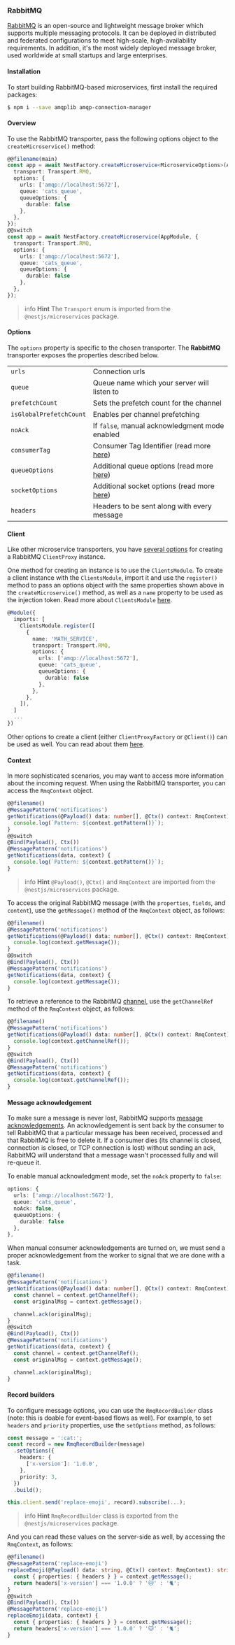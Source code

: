 ### RabbitMQ

[RabbitMQ](https://www.rabbitmq.com/) is an open-source and lightweight message broker which supports multiple messaging protocols. It can be deployed in distributed and federated configurations to meet high-scale, high-availability requirements. In addition, it's the most widely deployed message broker, used worldwide at small startups and large enterprises.

#### Installation

To start building RabbitMQ-based microservices, first install the required packages:

```bash
$ npm i --save amqplib amqp-connection-manager
```

#### Overview

To use the RabbitMQ transporter, pass the following options object to the `createMicroservice()` method:

```typescript
@@filename(main)
const app = await NestFactory.createMicroservice<MicroserviceOptions>(AppModule, {
  transport: Transport.RMQ,
  options: {
    urls: ['amqp://localhost:5672'],
    queue: 'cats_queue',
    queueOptions: {
      durable: false
    },
  },
});
@@switch
const app = await NestFactory.createMicroservice(AppModule, {
  transport: Transport.RMQ,
  options: {
    urls: ['amqp://localhost:5672'],
    queue: 'cats_queue',
    queueOptions: {
      durable: false
    },
  },
});
```

> info **Hint** The `Transport` enum is imported from the `@nestjs/microservices` package.

#### Options

The `options` property is specific to the chosen transporter. The <strong>RabbitMQ</strong> transporter exposes the properties described below.

<table>
  <tr>
    <td><code>urls</code></td>
    <td>Connection urls</td>
  </tr>
  <tr>
    <td><code>queue</code></td>
    <td>Queue name which your server will listen to</td>
  </tr>
  <tr>
    <td><code>prefetchCount</code></td>
    <td>Sets the prefetch count for the channel</td>
  </tr>
  <tr>
    <td><code>isGlobalPrefetchCount</code></td>
    <td>Enables per channel prefetching</td>
  </tr>
  <tr>
    <td><code>noAck</code></td>
    <td>If <code>false</code>, manual acknowledgment mode enabled</td>
  </tr>
   <tr>
    <td><code>consumerTag</code></td>
    <td>Consumer Tag Identifier (read more <a href="https://amqp-node.github.io/amqplib/channel_api.html#channel_consume"/>here</a>)</td>
  </tr>
  <tr>
    <td><code>queueOptions</code></td>
    <td>Additional queue options (read more <a href="https://amqp-node.github.io/amqplib/channel_api.html#channel_assertQueue" rel="nofollow" target="_blank">here</a>)</td>
  </tr>
  <tr>
    <td><code>socketOptions</code></td>
    <td>Additional socket options (read more <a href="https://amqp-node.github.io/amqplib/channel_api.html#connect" rel="nofollow" target="_blank">here</a>)</td>
  </tr>
  <tr>
    <td><code>headers</code></td>
    <td>Headers to be sent along with every message</td>
  </tr>
</table>

#### Client

Like other microservice transporters, you have <a href="https://docs.nestjs.com/microservices/basics#client">several options</a> for creating a RabbitMQ `ClientProxy` instance.

One method for creating an instance is to use the `ClientsModule`. To create a client instance with the `ClientsModule`, import it and use the `register()` method to pass an options object with the same properties shown above in the `createMicroservice()` method, as well as a `name` property to be used as the injection token. Read more about `ClientsModule` <a href="https://docs.nestjs.com/microservices/basics#client">here</a>.

```typescript
@Module({
  imports: [
    ClientsModule.register([
      {
        name: 'MATH_SERVICE',
        transport: Transport.RMQ,
        options: {
          urls: ['amqp://localhost:5672'],
          queue: 'cats_queue',
          queueOptions: {
            durable: false
          },
        },
      },
    ]),
  ]
  ...
})
```

Other options to create a client (either `ClientProxyFactory` or `@Client()`) can be used as well. You can read about them <a href="https://docs.nestjs.com/microservices/basics#client">here</a>.

#### Context

In more sophisticated scenarios, you may want to access more information about the incoming request. When using the RabbitMQ transporter, you can access the `RmqContext` object.

```typescript
@@filename()
@MessagePattern('notifications')
getNotifications(@Payload() data: number[], @Ctx() context: RmqContext) {
  console.log(`Pattern: ${context.getPattern()}`);
}
@@switch
@Bind(Payload(), Ctx())
@MessagePattern('notifications')
getNotifications(data, context) {
  console.log(`Pattern: ${context.getPattern()}`);
}
```

> info **Hint** `@Payload()`, `@Ctx()` and `RmqContext` are imported from the `@nestjs/microservices` package.

To access the original RabbitMQ message (with the `properties`, `fields`, and `content`), use the `getMessage()` method of the `RmqContext` object, as follows:

```typescript
@@filename()
@MessagePattern('notifications')
getNotifications(@Payload() data: number[], @Ctx() context: RmqContext) {
  console.log(context.getMessage());
}
@@switch
@Bind(Payload(), Ctx())
@MessagePattern('notifications')
getNotifications(data, context) {
  console.log(context.getMessage());
}
```

To retrieve a reference to the RabbitMQ [channel](https://www.rabbitmq.com/channels.html), use the `getChannelRef` method of the `RmqContext` object, as follows:

```typescript
@@filename()
@MessagePattern('notifications')
getNotifications(@Payload() data: number[], @Ctx() context: RmqContext) {
  console.log(context.getChannelRef());
}
@@switch
@Bind(Payload(), Ctx())
@MessagePattern('notifications')
getNotifications(data, context) {
  console.log(context.getChannelRef());
}
```

#### Message acknowledgement

To make sure a message is never lost, RabbitMQ supports [message acknowledgements](https://www.rabbitmq.com/confirms.html). An acknowledgement is sent back by the consumer to tell RabbitMQ that a particular message has been received, processed and that RabbitMQ is free to delete it. If a consumer dies (its channel is closed, connection is closed, or TCP connection is lost) without sending an ack, RabbitMQ will understand that a message wasn't processed fully and will re-queue it.

To enable manual acknowledgment mode, set the `noAck` property to `false`:

```typescript
options: {
  urls: ['amqp://localhost:5672'],
  queue: 'cats_queue',
  noAck: false,
  queueOptions: {
    durable: false
  },
},
```

When manual consumer acknowledgements are turned on, we must send a proper acknowledgement from the worker to signal that we are done with a task.

```typescript
@@filename()
@MessagePattern('notifications')
getNotifications(@Payload() data: number[], @Ctx() context: RmqContext) {
  const channel = context.getChannelRef();
  const originalMsg = context.getMessage();

  channel.ack(originalMsg);
}
@@switch
@Bind(Payload(), Ctx())
@MessagePattern('notifications')
getNotifications(data, context) {
  const channel = context.getChannelRef();
  const originalMsg = context.getMessage();

  channel.ack(originalMsg);
}
```

#### Record builders

To configure message options, you can use the `RmqRecordBuilder` class (note: this is doable for event-based flows as well). For example, to set `headers` and `priority` properties, use the `setOptions` method, as follows:

```typescript
const message = ':cat:';
const record = new RmqRecordBuilder(message)
  .setOptions({
    headers: {
      ['x-version']: '1.0.0',
    },
    priority: 3,
  })
  .build();

this.client.send('replace-emoji', record).subscribe(...);
```

> info **Hint** `RmqRecordBuilder` class is exported from the `@nestjs/microservices` package.

And you can read these values on the server-side as well, by accessing the `RmqContext`, as follows:

```typescript
@@filename()
@MessagePattern('replace-emoji')
replaceEmoji(@Payload() data: string, @Ctx() context: RmqContext): string {
  const { properties: { headers } } = context.getMessage();
  return headers['x-version'] === '1.0.0' ? '🐱' : '🐈';
}
@@switch
@Bind(Payload(), Ctx())
@MessagePattern('replace-emoji')
replaceEmoji(data, context) {
  const { properties: { headers } } = context.getMessage();
  return headers['x-version'] === '1.0.0' ? '🐱' : '🐈';
}
```
